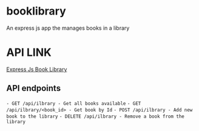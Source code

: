 # booklibrary
An express js app the manages books in a library 

# API LINK
[Express Js Book Library](https://express-book-library.herokuapp.com/)

## **API endpoints**
`- GET /api/ilbrary - Get all books available` 
`- GET /api/ilbrary/<book_id> - Get book by Id` 
`- POST /api/ilbrary - Add new book to the library` 
`- DELETE /api/ilbrary - Remove a book from the library` 